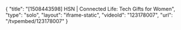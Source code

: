 {
    "title": "[1508443598] HSN | Connected Life: Tech Gifts for Women",
    "type": "solo",
    "layout": "iframe-static",
    "videoId": "123178007",
    "url": "\/tvpembed\/123178007"
}